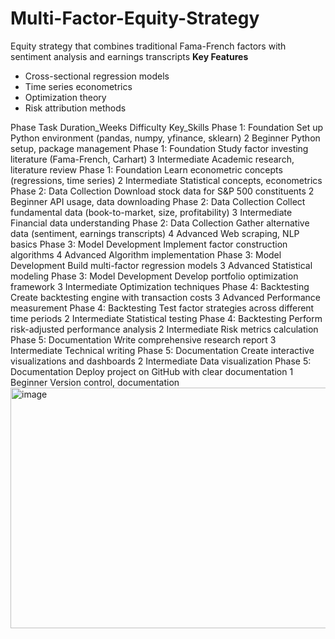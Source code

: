 # Multi-Factor-Equity-Strategy
Equity strategy that combines traditional Fama-French factors with  sentiment analysis and earnings transcripts
**Key Features**
- Cross-sectional regression models
- Time series econometrics
- Optimization theory
- Risk attribution methods

Phase	Task	Duration_Weeks	Difficulty	Key_Skills
Phase 1: Foundation	Set up Python environment (pandas, numpy, yfinance, sklearn)	2	Beginner	Python setup, package management
Phase 1: Foundation	Study factor investing literature (Fama-French, Carhart)	3	Intermediate	Academic research, literature review
Phase 1: Foundation	Learn econometric concepts (regressions, time series)	2	Intermediate	Statistical concepts, econometrics
Phase 2: Data Collection	Download stock data for S&P 500 constituents	2	Beginner	API usage, data downloading
Phase 2: Data Collection	Collect fundamental data (book-to-market, size, profitability)	3	Intermediate	Financial data understanding
Phase 2: Data Collection	Gather alternative data (sentiment, earnings transcripts)	4	Advanced	Web scraping, NLP basics
Phase 3: Model Development	Implement factor construction algorithms	4	Advanced	Algorithm implementation
Phase 3: Model Development	Build multi-factor regression models	3	Advanced	Statistical modeling
Phase 3: Model Development	Develop portfolio optimization framework	3	Intermediate	Optimization techniques
Phase 4: Backtesting	Create backtesting engine with transaction costs	3	Advanced	Performance measurement
Phase 4: Backtesting	Test factor strategies across different time periods	2	Intermediate	Statistical testing
Phase 4: Backtesting	Perform risk-adjusted performance analysis	2	Intermediate	Risk metrics calculation
Phase 5: Documentation	Write comprehensive research report	3	Intermediate	Technical writing
Phase 5: Documentation	Create interactive visualizations and dashboards	2	Intermediate	Data visualization
Phase 5: Documentation	Deploy project on GitHub with clear documentation	1	Beginner	Version control, documentation
<img width="561" height="385" alt="image" src="https://github.com/user-attachments/assets/85b03483-e3e2-4000-b8b9-0a833cdd6e3e" />
